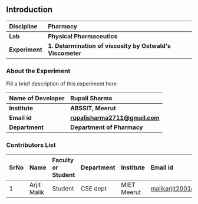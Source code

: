 ## Introduction


<b>Discipline | <b>Pharmacy
:--|:--|
<b> Lab | <b> Physical Pharmaceutics
<b> Experiment|     <b> 1. Determination of viscosity by Ostwald's Viscometer
### About the Experiment 

Fill a brief description of this experiment here

<b>Name of Developer | <b> Rupali Sharma 
:--|:--|
<b> Institute | <b>  ABSSIT, Meerut
<b> Email id|     <b>  rupalisharma2711@gmail.com
<b> Department |  <b> Department of Pharmacy

### Contributors List

SrNo | Name | Faculty or Student | Department| Institute | Email id
:--|:--|:--|:--|:--|:--|
1 |Arjit Malik | Student| CSE dept |  MIET Meerut|malikarjit2001@gmail.com
